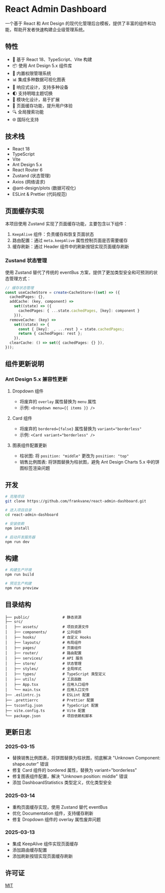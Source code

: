 # React Admin Dashboard

一个基于 React 和 Ant Design 的现代化管理后台模板，提供了丰富的组件和功能，帮助开发者快速构建企业级管理系统。

## 特性

- 🚀 基于 React 18、TypeScript、Vite 构建
- 📦 使用 Ant Design 5.x 组件库
- 🔐 内置权限管理系统
- 📊 集成多种数据可视化图表
- 📱 响应式设计，支持多种设备
- 🌓 支持明暗主题切换
- 🧩 模块化设计，易于扩展
- 🔄 页面缓存功能，提升用户体验
- 🔍 全局搜索功能
- 🌐 国际化支持

## 技术栈

- React 18
- TypeScript
- Vite
- Ant Design 5.x
- React Router 6
- Zustand (状态管理)
- Axios (网络请求)
- @ant-design/plots (数据可视化)
- ESLint & Prettier (代码规范)

## 页面缓存实现

本项目使用 Zustand 实现了页面缓存功能，主要包含以下组件：

1. `KeepAlive` 组件：负责缓存和恢复页面状态
2. 路由配置：通过 `meta.keepAlive` 属性控制页面是否需要缓存
3. 缓存刷新：通过 Header 组件中的刷新按钮实现页面缓存刷新

### Zustand 状态管理

使用 Zustand 替代了传统的 eventBus 方案，提供了更加类型安全和可预测的状态管理方式：

```typescript
// 缓存状态管理
const useCacheStore = create<CacheStore>((set) => ({
  cachedPages: {},
  addCache: (key, component) => 
    set((state) => ({
      cachedPages: { ...state.cachedPages, [key]: component }
    })),
  removeCache: (key) => 
    set((state) => {
      const { [key]: _, ...rest } = state.cachedPages;
      return { cachedPages: rest };
    }),
  clearCache: () => set({ cachedPages: {} }),
}));
```

## 组件更新说明

### Ant Design 5.x 兼容性更新

1. Dropdown 组件
   - 将废弃的 `overlay` 属性替换为 `menu` 属性
   - 示例: `<Dropdown menu={{ items }} />`

2. Card 组件
   - 将废弃的 `bordered={false}` 属性替换为 `variant="borderless"`
   - 示例: `<Card variant="borderless" />`

3. 图表组件配置更新
   - 柱状图: 将 `position: "middle"` 更改为 `position: "top"`
   - 销售比例图表: 将饼图替换为柱状图，避免 Ant Design Charts 5.x 中的饼图标签渲染问题

## 开发

```bash
# 克隆项目
git clone https://github.com/frankvane/react-admin-dashboard.git

# 进入项目目录
cd react-admin-dashboard

# 安装依赖
npm install

# 启动开发服务器
npm run dev
```

## 构建

```bash
# 构建生产环境
npm run build

# 预览生产构建
npm run preview
```

## 目录结构

```
├── public/               # 静态资源
├── src/
│   ├── assets/           # 项目资源文件
│   ├── components/       # 公共组件
│   ├── hooks/            # 自定义 Hooks
│   ├── layouts/          # 布局组件
│   ├── pages/            # 页面组件
│   ├── router/           # 路由配置
│   ├── services/         # API 服务
│   ├── store/            # 状态管理
│   ├── styles/           # 全局样式
│   ├── types/            # TypeScript 类型定义
│   ├── utils/            # 工具函数
│   ├── App.tsx           # 应用入口组件
│   └── main.tsx          # 应用入口文件
├── .eslintrc.js          # ESLint 配置
├── .prettierrc           # Prettier 配置
├── tsconfig.json         # TypeScript 配置
├── vite.config.ts        # Vite 配置
└── package.json          # 项目依赖和脚本
```

## 更新日志

### 2025-03-15
- 替换销售比例图表，将饼图替换为柱状图，彻底解决 "Unknown Component: shape.outer" 错误
- 修复 Card 组件的 bordered 属性，替换为 variant="borderless"
- 修复图表组件配置，解决 "Unknown position: middle" 错误
- 添加 DashboardStatistics 类型定义，优化类型安全

### 2025-03-14
- 重构页面缓存实现，使用 Zustand 替代 eventBus
- 优化 Documentation 组件，支持缓存刷新
- 修复 Dropdown 组件的 overlay 属性废弃问题

### 2025-03-13
- 集成 KeepAlive 组件实现页面缓存
- 添加路由缓存配置
- 添加刷新按钮实现页面缓存刷新

## 许可证

[MIT](LICENSE)